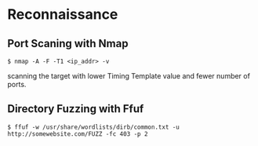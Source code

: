 # Reconnaissance

## Port Scaning with Nmap
```
$ nmap -A -F -T1 <ip_addr> -v
```
scanning the target with lower Timing Template value and fewer number of ports.

## Directory Fuzzing with Ffuf
```
$ ffuf -w /usr/share/wordlists/dirb/common.txt -u http://somewebsite.com/FUZZ -fc 403 -p 2
```
